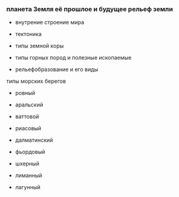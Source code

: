 ### планета Земля её прошлое и будущее рельеф земли 



- внутрение строение мира

- тектоника

- типы земной коры

- типы горных пород и полезные ископаемые

- рельефобразование и его виды

типы морских берегов



- ровный

- аральский

- ваттовой

- риасовый

- далматинский

- фьордовый

- шхерный

- лиманный

- лагунный

